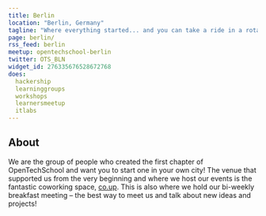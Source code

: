 ```yaml
---
title: Berlin
location: "Berlin, Germany"
tagline: "Where everything started... and you can take a ride in a rotating TV tower"
page: berlin/
rss_feed: berlin
meetup: opentechschool-berlin
twitter: OTS_BLN
widget_id: 276335676528672768
does:
  hackership
  learninggroups
  workshops
  learnersmeetup
  itlabs
---
```


## About

We are the group of people who created the first chapter of OpenTechSchool and
want you to start one in your own city! The venue that supported us from the
very beginning and where we host our events is the fantastic coworking space,
[co.up]. This is also where we hold our bi-weekly breakfast meeting –
the best way to meet us and talk about new ideas and projects!

[co.up]: http://co-up.de/
